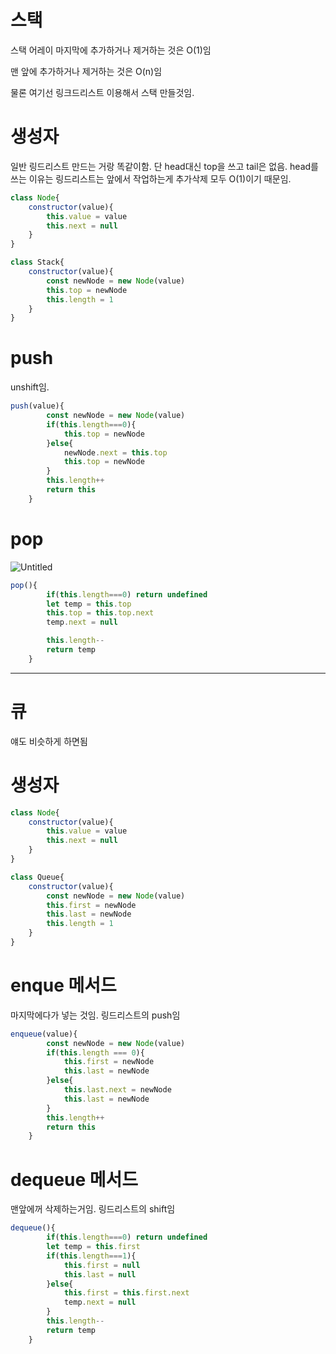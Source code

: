 # 스택

스택 어레이 마지막에 추가하거나 제거하는 것은 O(1)임

맨 앞에 추가하거나 제거하는 것은 O(n)임

물론 여기선 링크드리스트 이용해서 스택 만들것임.

# 생성자

일반 링드리스트 만드는 거랑 똑같이함. 단 head대신 top을 쓰고 tail은 없음. head를 쓰는 이유는 링드리스트는 앞에서 작업하는게 추가삭제 모두 O(1)이기 때문임.

```jsx
class Node{
    constructor(value){
        this.value = value
        this.next = null
    }
}

class Stack{
    constructor(value){
        const newNode = new Node(value)
        this.top = newNode
        this.length = 1
    }
}
```

# push

unshift임.

```jsx
push(value){
        const newNode = new Node(value)
        if(this.length===0){
            this.top = newNode
        }else{
            newNode.next = this.top
            this.top = newNode
        }
        this.length++
        return this
    }
```

# pop

![Untitled](https://user-images.githubusercontent.com/78577071/132174605-0a8a2cb7-48f0-459d-87f4-a2cb129f0c3f.png)

```jsx
pop(){
        if(this.length===0) return undefined
        let temp = this.top
        this.top = this.top.next
        temp.next = null

        this.length--
        return temp
    }
```

---

# 큐

얘도 비슷하게 하면됨

# 생성자

```jsx
class Node{
    constructor(value){
        this.value = value
        this.next = null
    }
}

class Queue{
    constructor(value){
        const newNode = new Node(value)
        this.first = newNode
        this.last = newNode
        this.length = 1
    }
}
```

# enque 메서드

마지막에다가 넣는 것임. 링드리스트의 push임

```jsx
enqueue(value){
        const newNode = new Node(value)
        if(this.length === 0){
            this.first = newNode
            this.last = newNode
        }else{
            this.last.next = newNode
            this.last = newNode
        }
        this.length++
        return this
    }
```

# dequeue 메서드

맨앞에꺼 삭제하는거임. 링드리스트의 shift임

```jsx
dequeue(){
        if(this.length===0) return undefined
        let temp = this.first
        if(this.length===1){
            this.first = null
            this.last = null
        }else{
            this.first = this.first.next
            temp.next = null
        }
        this.length--
        return temp
    }
```

